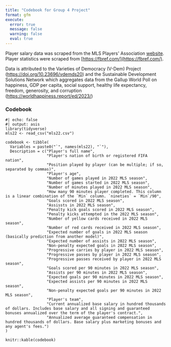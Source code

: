 ```yaml
---
title: "Codebook for Group 4 Project"
format: gfm
execute: 
  error: true
  message: false
  warning: false
  eval: true
---
```


Player salary data was scraped from the MLS Players' Association [website](https://mlsplayers.org/resources/salary-guide).
Player statistics were scraped from [https://fbref.com/](https://fbref.com/).

Data is attributed to the Varieties of Democracy (V-Dem) Project (https://doi.org/10.23696/vdemds20) and the Sustainable Development Solutions Network which aggregates data from the Gallup World Poll on happiness, GDP per capita, social support, healthy life expectancy, freedom, generosity, and corruption (https://worldhappiness.report/ed/2023/)

### Codebook

```{r} 
#| echo: false
#| output: asis
library(tidyverse)
mls22 <- read_csv("mls22.csv")

codebook <- tibble(
  Variables = paste0("`", names(mls22), "`"),
  Description = c("Player's full name",
                  "Player's nation of birth or registered FIFA nation",
                  "Position played by player (can be multiple; if so, separated by commas)",
                  "Player's age",
                  "Number of games played in 2022 MLS season",
                  "Number of games started in 2022 MLS season",
                  "Number of minutes played in 2022 MLS season",
                  "How many 90 minutes player completed. This column is a linear combination of the `Min` column. `nineties` = `Min`/90",
                  "Goals scored in 2022 MLS season",
                  "Assissts in 2022 MLS season",
                  "Penalty kick goals scored in 2022 MLS season",
                  "Penalty kicks attempted in the 2022 MLS season",
                  "Number of yellow cards received in 2022 MLS season",
                  "Number of red cards received in 2022 MLS season",
                  "Expected number of goals in 2022 MLS season (basically prediction from another model)",
                  "Expected number of assists in 2022 MLS season",
                  "Non-penalty expected goals in 2022 MLS season",
                  "Progressive carries by player in 2022 MLS season",
                  "Progressive passes by player in 2022 MLS season",
                  "Progressive passes received by player in 2022 MLS season",
                  "Goals scored per 90 minutes in 2022 MLS season",
                  "Assists per 90 minutes in 2022 MLS season",
                  "Expected goals per 90 minutes in 2022 MLS season",
                  "Expected assists per 90 minutes in 2022 MLS season",
                  "Non-penalty expected goals per 90 minutes in 2022 MLS season",
                  "Player's team",
                  "Current annualized base salary in hundred thousands of dollars. Includes base salary and all signing and guaranteed bonuses annualized over the term of the player's contract.",
                  "Annualized average guaranteed compensation in hundred thousands of dollars. Base salary plus marketing bonuses and any agent's fees.")
)

knitr::kable(codebook)
```
